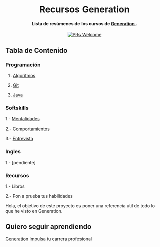 
<h1 align="center">
  Recursos Generation
</h1>

<h4 align="center">Lista de resúmenes de los cursos de <a href="https://mexico.generation.org/" target="_blank"> Generation </a>.</h4>
<p align="center">
  <a href="http://makeapullrequest.com">
    <img src="https://img.shields.io/badge/PRs-welcome-brightgreen.svg?style=flat-square" alt="PRs Welcome">
  </a>
</p>


## Tabla de Contenido

### Programación

1. [Algoritmos](Programacion/Algoritmos/README.md)

2. [Git](Programacion/Git/README.md)

3. [Java](Programacion/Java/README.md)

### Softskills

1.- [Mentalidades](Softskills/Mentalidades/README.md)

2.- [Comportamientos](Softskills/Comportamientos/README.md)

3.- [Entrevista](Softskills/Entrevista/README.md)

### Ingles

1.- [pendiente]

### Recursos

1.- Libros 

2.- Pon a prueba tus habilidades

Hola, el objetivo de este proyecto es poner una referencia util de todo lo que he visto en Generation.

## Quiero seguir aprendiendo

[Generation](https://mexico.generation.org/) Impulsa tu carrera profesional

